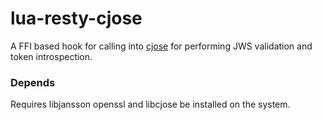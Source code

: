 # lua-resty-cjose

A FFI based hook for calling into [cjose](https://github.com/cisco/cjose) for performing JWS validation and token introspection. 

### Depends

Requires libjansson openssl and libcjose be installed on the system.
